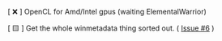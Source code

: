 [ ❌ ] OpenCL for Amd/Intel gpus (waiting ElementalWarrior)

[ 🟨 ] Get the whole winmetadata thing sorted out. ( [Issue #6](https://github.com/Twig6943/AffinityOnLinux/issues/6) )
